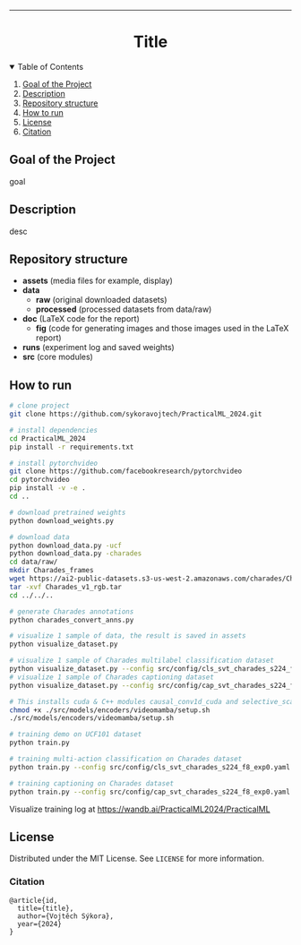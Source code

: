 <!--
## Docstrings
"""
This is an example of Google style.

Args:
    param1: This is the first param.
    param2: This is a second param.

Returns:
    This is a description of what is returned.

Raises:
    KeyError: Raises an exception.
"""

https://docs.google.com/document/d/1u-LVvFSsDFmDl7H6Y-cFUUbPc1N2QNrFJSKC9aFDCZs/edit -->

---

<div align="center">    
 
# Title
</div>

<!-- TABLE OF CONTENTS -->
<details open="open">
  <summary>Table of Contents</summary>
  <ol>
    <li><a href="#goal-of-the-project">Goal of the Project</a></li>
    <li><a href="#description">Description</a></li>
    <li><a href="#repository-structure">Repository structure</a></li>
    <li><a href="#how-to-run">How to run </a></li>
    <li><a href="#license">License</a></li>
    <li><a href="#citation">Citation</a></li>
  </ol>
</details>

<!-- <li>
      <a href="#description">Description</a>
      <ul>
        <li><a href="#dependencies">Dependencies</a></li>
        <li><a href="#installation">Installation</a></li>
      </ul>
</li> -->
 
## Goal of the Project
goal


## Description
desc

## Repository structure
- **assets** (media files for example, display)
- **data**
  - **raw** (original downloaded datasets)
  - **processed** (processed datasets from data/raw)
- **doc** (LaTeX code for the report)
  - **fig** (code for generating images and those images used in the LaTeX report)
- **runs** (experiment log and saved weights)
- **src** (core modules)


## How to run   
```bash
# clone project   
git clone https://github.com/sykoravojtech/PracticalML_2024.git

# install dependencies   
cd PracticalML_2024
pip install -r requirements.txt

# install pytorchvideo
git clone https://github.com/facebookresearch/pytorchvideo
cd pytorchvideo
pip install -v -e .
cd ..

# download pretrained weights
python download_weights.py

# download data
python download_data.py -ucf
python download_data.py -charades
cd data/raw/
mkdir Charades_frames
wget https://ai2-public-datasets.s3-us-west-2.amazonaws.com/charades/Charades_v1_rgb.tar
tar -xvf Charades_v1_rgb.tar
cd ../../..

# generate Charades annotations
python charades_convert_anns.py

# visualize 1 sample of data, the result is saved in assets
python visualize_dataset.py

# visualize 1 sample of Charades multilabel classification dataset
python visualize_dataset.py --config src/config/cls_svt_charades_s224_f8_exp0.yaml
# visualize 1 sample of Charades captioning dataset
python visualize_dataset.py --config src/config/cap_svt_charades_s224_f8_exp0.yaml

# This installs cuda & C++ modules causal_conv1d_cuda and selective_scan_cuda. It also downloads 3 model checkpoints to PracticalML_2024/checkpoints/videomamba.
chmod +x ./src/models/encoders/videomamba/setup.sh
./src/models/encoders/videomamba/setup.sh

# training demo on UCF101 dataset
python train.py

# training multi-action classification on Charades dataset
python train.py --config src/config/cls_svt_charades_s224_f8_exp0.yaml

# training captioning on Charades dataset
python train.py --config src/config/cap_svt_charades_s224_f8_exp0.yaml
```
Visualize training log at https://wandb.ai/PracticalML2024/PracticalML

## License
Distributed under the MIT License. See `LICENSE` for more information.


### Citation   
```
@article{id,
  title={title},
  author={Vojtěch Sýkora},
  year={2024}
}
```   
